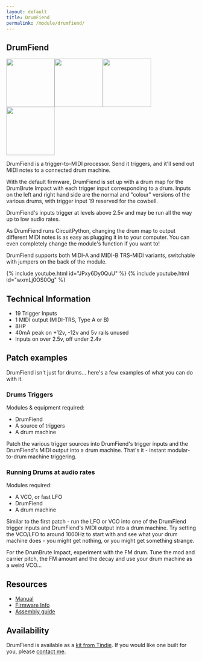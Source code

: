 ```yaml
---
layout: default
title: DrumFiend
permalink: /module/drumfiend/
---
```


## DrumFiend

<a href="../../images/drumfiend/drumfiend-front.jpg" target="_blank"><img src="../../images/drumfiend/drumfiend-front-thumb.jpg" height="128" width="128" /></a><a href="../../images/drumfiend/drumfiend-side.jpg" target="_blank"><img src="../../images/drumfiend/drumfiend-side-thumb.jpg" height="128" width="128" /></a><a href="../../images/drumfiend/drumfiend-rear.jpg" target="_blank"><img src="../../images/drumfiend/drumfiend-rear-thumb.jpg" height="128" width="128" /></a><a href="../../images/drumfiend/drumfiend-pcbs.jpg" target="_blank"><img src="../../images/drumfiend/drumfiend-pcbs-thumb.jpg" height="128" width="128" /></a>

DrumFiend is a trigger-to-MIDI processor. Send it triggers, and it'll send out MIDI notes to a connected drum machine.

With the default firmware, DrumFiend is set up with a drum map for the DrumBrute Impact with each trigger input corresponding to a drum. Inputs on the left and right hand side are the normal and "colour" versions of the various drums, with trigger input 19 reserved for the cowbell.

DrumFiend's inputs trigger at levels above 2.5v and may be run all the way up to low audio rates.

As DrumFiend runs CircuitPython, changing the drum map to output different MIDI notes is as easy as plugging it in to your computer. You can even completely change the module's function if you want to!

DrumFiend supports both MIDI-A and MIDI-B TRS-MIDI variants, switchable with jumpers on the back of the module.

{% include youtube.html id="JPxy6Dy0QuU" %}
{% include youtube.html id="wxmLj0OS0Og" %}

## Technical Information

- 19 Trigger Inputs
- 1 MIDI output (MIDI-TRS, Type A or B)
- 8HP
- 40mA peak on +12v, -12v and 5v rails unused
- Inputs on over 2.5v, off under 2.4v

## Patch examples

DrumFiend isn't just for drums... here's a few examples of what you can do with it.

### Drums Triggers

Modules & equipment required:

- DrumFiend
- A source of triggers
- A drum machine

Patch the various trigger sources into DrumFiend's trigger inputs and the DrumFiend's MIDI output into a drum machine. That's it - instant modular-to-drum machine triggering.

### Running Drums at audio rates

Modules required:

- A VCO, or fast LFO
- DrumFiend
- A drum machine

Similar to the first patch - run the LFO or VCO into one of the DrumFiend trigger inputs and DrumFiend's MIDI output into a drum machine. Try setting the VCO/LFO to around 1000Hz to start with and see what your drum machine does - you might get nothing, or you might get something strange.

For the DrumBrute Impact, experiment with the FM drum. Tune the mod and carrier pitch, the FM amount and the decay and use your drum machine as a weird VCO...

## Resources

- [Manual](https://github.com/tpcarlson/synth-diy/blob/main/drumfiend/MANUAL.md)
- [Firmware Info](https://github.com/tpcarlson/synth-diy/blob/main/drumfiend/FIRMWARE.md)
- [Assembly guide](https://github.com/tpcarlson/synth-diy/blob/main/drumfiend/ASSEMBLY.md)

## Availability

DrumFiend is available as a [kit from Tindie](https://www.tindie.com/products/divergentwaves/drumfiend/). If you would like one built for you, please <a href="../../">contact me</a>.